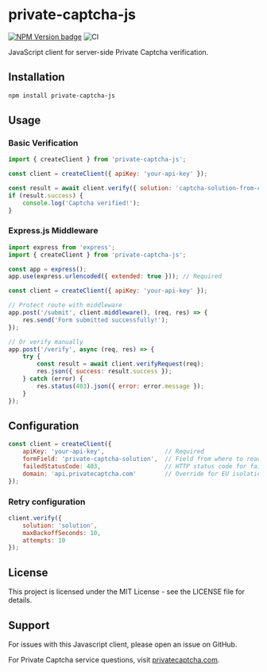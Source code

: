 # private-captcha-js

[![NPM Version badge](https://img.shields.io/npm/v/%40private-captcha/private-captcha-js)](https://www.npmjs.com/package/@private-captcha/private-captcha-js) ![CI](https://github.com/PrivateCaptcha/private-captcha-js/actions/workflows/ci.yaml/badge.svg)

JavaScript client for server-side Private Captcha verification.

## Installation

```bash
npm install private-captcha-js
```

## Usage

### Basic Verification

```javascript
import { createClient } from 'private-captcha-js';

const client = createClient({ apiKey: 'your-api-key' });

const result = await client.verify({ solution: 'captcha-solution-from-client' });
if (result.success) {
    console.log('Captcha verified!');
}
```

### Express.js Middleware

```javascript
import express from 'express';
import { createClient } from 'private-captcha-js';

const app = express();
app.use(express.urlencoded({ extended: true })); // Required

const client = createClient({ apiKey: 'your-api-key' });

// Protect route with middleware
app.post('/submit', client.middleware(), (req, res) => {
    res.send('Form submitted successfully!');
});

// Or verify manually
app.post('/verify', async (req, res) => {
    try {
        const result = await client.verifyRequest(req);
        res.json({ success: result.success });
    } catch (error) {
        res.status(403).json({ error: error.message });
    }
});
```

## Configuration

```javascript
const client = createClient({
    apiKey: 'your-api-key',                 // Required
    formField: 'private-captcha-solution',  // Field from where to read the solution
    failedStatusCode: 403,                  // HTTP status code for failed verifications (middleware)
    domain: 'api.privatecaptcha.com'        // Override for EU isolation or for self-hosting
});
```

### Retry configuration

```javascript
client.verify({
    solution: 'solution',
    maxBackoffSeconds: 10,
    attempts: 10
});
```

## License

This project is licensed under the MIT License - see the LICENSE file for details.

## Support

For issues with this Javascript client, please open an issue on GitHub.

For Private Captcha service questions, visit [privatecaptcha.com](https://privatecaptcha.com).
